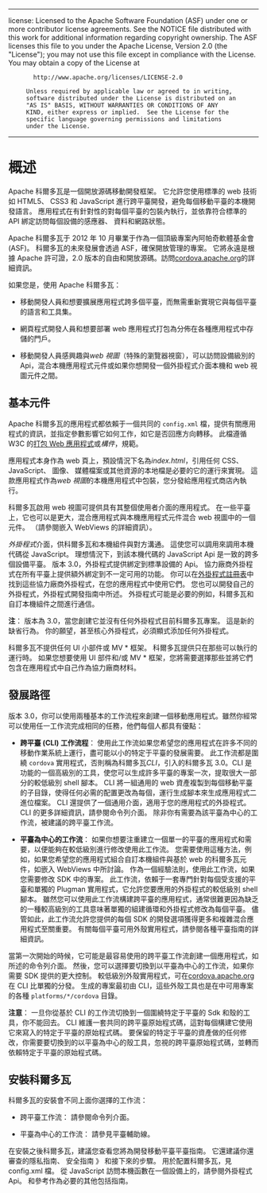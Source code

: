 * * *

license: Licensed to the Apache Software Foundation (ASF) under one or more contributor license agreements. See the NOTICE file distributed with this work for additional information regarding copyright ownership. The ASF licenses this file to you under the Apache License, Version 2.0 (the "License"); you may not use this file except in compliance with the License. You may obtain a copy of the License at

           http://www.apache.org/licenses/LICENSE-2.0
    
         Unless required by applicable law or agreed to in writing,
         software distributed under the License is distributed on an
         "AS IS" BASIS, WITHOUT WARRANTIES OR CONDITIONS OF ANY
         KIND, either express or implied.  See the License for the
         specific language governing permissions and limitations
         under the License.
    

* * *

# 概述

Apache 科爾多瓦是一個開放源碼移動開發框架。 它允許您使用標準的 web 技術如 HTML5、 CSS3 和 JavaScript 進行跨平臺開發，避免每個移動平臺的本機開發語言。 應用程式在有針對性的對每個平臺的包裝內執行，並依靠符合標準的 API 綁定訪問每個設備的感應器、 資料和網路狀態。

Apache 科爾多瓦于 2012 年 10 月畢業于作為一個頂級專案內阿帕奇軟體基金會 (ASF)。 科爾多瓦的未來發展會透過 ASF，確保開放管理的專案。 它將永遠是根據 Apache 許可證，2.0 版本的自由和開放源碼。訪問[cordova.apache.org][1]的詳細資訊。

 [1]: http://cordova.apache.org

如果您是，使用 Apache 科爾多瓦：

*   移動開發人員和想要擴展應用程式跨多個平臺，而無需重新實現它與每個平臺的語言和工具集。

*   網頁程式開發人員和想要部署 web 應用程式打包為分佈在各種應用程式中存儲的門戶。

*   移動開發人員感興趣與*web 視圖*（特殊的瀏覽器視窗），可以訪問設備級別的 Api，混合本機應用程式元件或如果你想開發一個外掛程式介面本機和 web 視圖元件之間。

## 基本元件

Apache 科爾多瓦的應用程式都依賴于一個共同的 `config.xml` 檔，提供有關應用程式的資訊，並指定參數影響它如何工作，如它是否回應方向轉移。 此檔遵循 W3C 的[打包 Web 應用程式][2]或*構件*，規範。

 [2]: http://www.w3.org/TR/widgets/

應用程式本身作為 web 頁上，預設情況下名為*index.html*，引用任何 CSS、 JavaScript、 圖像、 媒體檔案或其他資源的本地檔是必要的它的運行來實現。 這款應用程式作為*web 視圖*的本機應用程式中包裝，您分發給應用程式商店內執行。

科爾多瓦啟用 web 視圖可提供具有其整個使用者介面的應用程式。 在一些平臺上，它也可以是更大，混合應用程式與本機應用程式元件混合 web 視圖中的一個元件。 （請參閱嵌入 WebViews 的詳細資訊）。

*外掛程式*介面，供科爾多瓦和本機組件與對方溝通。 這使您可以調用來調用本機代碼從 JavaScript。 理想情況下，到該本機代碼的 JavaScript Api 是一致的跨多個設備平臺。 版本 3.0，外掛程式提供綁定到標準設備的 Api。 協力廠商外掛程式在所有平臺上提供額外綁定到不一定可用的功能。 你可以在[外掛程式註冊表][3]中找到這些協力廠商外掛程式，在您的應用程式中使用它們。 您也可以開發自己的外掛程式，外掛程式開發指南中所述。 外掛程式可能是必要的例如，科爾多瓦和自訂本機組件之間進行通信。

 [3]: http://plugins.cordova.io

**注**： 版本為 3.0，當您創建它並沒有任何外掛程式目前科爾多瓦專案。 這是新的缺省行為。 你的願望，甚至核心外掛程式，必須顯式添加任何外掛程式。

科爾多瓦不提供任何 UI 小部件或 MV * 框架。 科爾多瓦提供只在那些可以執行的運行時。 如果您想要使用 UI 部件和/或 MV * 框架，您將需要選擇那些並將它們包含在應用程式中自己作為協力廠商材料。

## 發展路徑

版本 3.0，你可以使用兩種基本的工作流程來創建一個移動應用程式。雖然你經常可以使用任一工作流完成相同的任務，他們每個人都具有優點：

*   **跨平臺 (CLI) 工作流程**： 使用此工作流如果您希望您的應用程式在許多不同的移動作業系統上運行，盡可能以小的特定于平臺的發展需要。 此工作流都是圍繞 `cordova` 實用程式，否則稱為科爾多瓦*CLI*，引入的科爾多瓦 3.0。CLI 是功能的一個高級別的工具，使您可以生成許多平臺的專案一次，提取很大一部分的較低級別 shell 腳本。 CLI 將一組通用的 web 資產複製到每個移動平臺的子目錄，使得任何必需的配置更改為每個，運行生成腳本來生成應用程式二進位檔案。 CLI 還提供了一個通用介面，適用于您的應用程式的外掛程式。CLI 的更多詳細資訊，請參閱命令列介面。 除非你有需要為該平臺為中心的工作流，被建議的跨平臺工作流。

*   **平臺為中心的工作流**： 如果你想要注重建立一個單一的平臺的應用程式和需要，以便能夠在較低級別進行修改使用此工作流。 您需要使用這種方法，例如，如果您希望您的應用程式組合自訂本機組件與基於 web 的科爾多瓦元件，如嵌入 WebViews 中所討論。 作為一個經驗法則，使用此工作流，如果您需要修改 SDK 中的專案。 此工作流，依賴于一套專門針對每個受支援的平臺和單獨的 Plugman 實用程式，它允許您要應用的外掛程式的較低級別 shell 腳本。 雖然您可以使用此工作流構建跨平臺的應用程式，通常很難更因為缺乏的一種較高級別的工具意味著單獨的組建循環和外掛程式修改為每個平臺。 儘管如此，此工作流允許您提供的每個 SDK 的開發選項獲得更多和複雜混合應用程式至關重要。 有關每個平臺可用外殼實用程式，請參閱各種平臺指南的詳細資訊。

當第一次開始的時候，它可能是最容易使用的跨平臺工作流創建一個應用程式，如所述的命令列介面。 然後，您可以選擇要切換到以平臺為中心的工作流，如果你需要 SDK 提供的更大控制。 較低級別外殼實用程式，可在[cordova.apache.org][1]在 CLI 比單獨的分發。 生成的專案最初由 CLI，這些外殼工具也是在中可用專案的各種 `platforms/*/cordova` 目錄。

**注意**： 一旦你從基於 CLI 的工作流切換到一個圍繞特定于平臺的 Sdk 和殼的工具，你不能回去。 CLI 維護一套共同的跨平臺原始程式碼，這對每個構建它使用它來寫入的特定于平臺的原始程式碼。 要保留的特定于平臺的資產做的任何修改，你需要要切換到的以平臺為中心的殼工具，忽視的跨平臺原始程式碼，並轉而依賴特定于平臺的原始程式碼。

## 安裝科爾多瓦

科爾多瓦的安裝會不同上面你選擇的工作流：

*   跨平臺工作流： 請參閱命令列介面。

*   平臺為中心的工作流： 請參見平臺輔助線。

在安裝之後科爾多瓦，建議您查看您將為開發移動平臺平臺指南。 它還建議你還審查的隱私指南、 安全指南 》 和接下來的步驟。 用於配置科爾多瓦，見 config.xml 檔。 從 JavaScript 訪問本機函數在一個設備上的，請參閱外掛程式 Api。 和參考作為必要的其他包括指南。